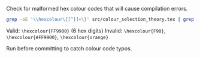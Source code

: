 Check for malformed hex colour codes that will cause compilation errors.

```bash
grep -oE '\\hexcolour\{[^}]+\}' src/colour_selection_theory.tex | grep -vE '[0-9A-Fa-f]{6}'
```

Valid: `\hexcolour{FF9900}` (6 hex digits)
Invalid: `\hexcolour{F90}`, `\hexcolour{#FF9900}`, `\hexcolour{orange}`

Run before committing to catch colour code typos.


